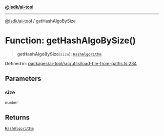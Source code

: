 [**@isdk/ai-tool**](../README.md)

***

[@isdk/ai-tool](../globals.md) / getHashAlgoBySize

# Function: getHashAlgoBySize()

> **getHashAlgoBySize**(`size`): [`HashAlgorithm`](../enumerations/HashAlgorithm.md)

Defined in: [packages/ai-tool/src/utils/load-file-from-paths.ts:234](https://github.com/isdk/ai-tool.js/blob/c084189f913fb955b91b492de68bd07ce78f8c82/src/utils/load-file-from-paths.ts#L234)

## Parameters

### size

`number`

## Returns

[`HashAlgorithm`](../enumerations/HashAlgorithm.md)
